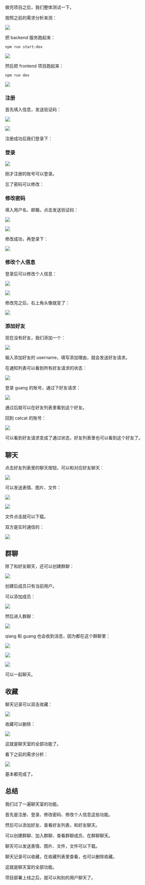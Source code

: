 做完项目之后，我们整体测试一下。

按照之前的需求分析来测：

![](<https://p1-juejin.byteimg.com/tos-cn-i-k3u1fbpfcp/f78413f01d2c43cf82ca2db9daf8ebd9~tplv-k3u1fbpfcp-jj-mark:0:0:0:0:q75.image#?w=944&h=1100&s=126010&e=png&b=ffffff>) 

把 backend 服务跑起来：

```
npm run start:dev
```

![](./image/193-1.png)

然后把 frontend 项目跑起来：

```
npm run dev
```
![](./image/193-2.png)

### 注册

首先填入信息，发送验证码：

![](./image/193-3.png)

![](./image/193-4.png)

注册成功后我们登录下：

### 登录

![](./image/193-5.png)

刚才注册的账号可以登录。

忘了密码可以修改：

### 修改密码

填入用户名、邮箱，点击发送验证码：

![](./image/193-6.png)

![](./image/193-7.png)

修改成功，再登录下：

![](./image/193-8.png)

### 修改个人信息

登录后可以修改个人信息：

![](./image/193-9.png)

![](./image/193-10.png)

修改完之后，右上角头像就变了：

![](./image/193-11.png)

### 添加好友

现在没有好友，我们添加一个：

![](./image/193-12.png)

输入添加好友的 username，填写添加理由，就会发送好友请求。

在通知列表可以看到所有好友请求的状态：

![](./image/193-13.png)

登录 guang 的账号，通过下好友请求：

![](./image/193-14.png)

通过后就可以在好友列表里看到这个好友。

回到 catcat 的账号：

![](./image/193-15.png)

可以看到好友请求变成了通过状态，好友列表里也可以看到这个好友了。

## 聊天

点击好友列表里的聊天按钮，可以和对应好友聊天：

![](./image/193-16.png)

可以发送表情、图片、文件：

![](./image/193-17.png)

![](./image/193-18.png)

文件点击就可以下载。

双方是实时通信的：

![](./image/193-19.png)

## 群聊

除了和好友聊天，还可以创建群聊：

![](./image/193-20.png)

创建后成员只有当前用户。

可以添加成员：

![](./image/193-21.png)

然后进入群聊：

![](./image/193-22.png)

qiang 和 guang 也会收到消息，因为都在这个群聊里：

![](./image/193-23.png)

![](./image/193-24.png)

![](./image/193-25.png)

可以一起聊天。

## 收藏

聊天记录可以双击收藏：

![](./image/193-26.png)

收藏可以删除：

![](./image/193-27.png)

这就是聊天室的全部功能了。

看下之前的需求分析：

![](<https://p1-juejin.byteimg.com/tos-cn-i-k3u1fbpfcp/f78413f01d2c43cf82ca2db9daf8ebd9~tplv-k3u1fbpfcp-jj-mark:0:0:0:0:q75.image#?w=944&h=1100&s=126010&e=png&b=ffffff>) 

基本都完成了。

## 总结

我们过了一遍聊天室的功能。

首先是注册、登录、修改密码、修改个人信息这些功能。

然后可以添加好友、查看好友列表，和好友聊天。

可以创建群聊、加入群聊、查看群聊成员、在群聊聊天。

聊天可以发送表情、图片、文件，文件可以下载。

聊天记录可以收藏，在收藏列表里查看，也可以删除收藏。

这就是聊天室的全部功能。

项目部署上线之后，就可以和别的用户聊天了。